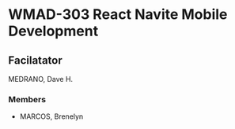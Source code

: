 # WMAD-303 React Navite Mobile Development

## Facilatator 
MEDRANO, Dave H.

### Members
- MARCOS, Brenelyn
